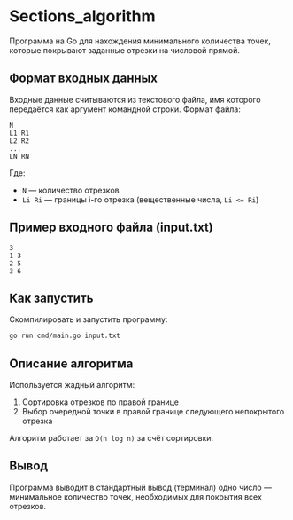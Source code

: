 # Sections_algorithm

Программа на Go для нахождения минимального количества точек, которые покрывают заданные отрезки на числовой прямой.

## Формат входных данных

Входные данные считываются из текстового файла, имя которого передаётся как аргумент командной строки. Формат файла:

```
N
L1 R1
L2 R2
...
LN RN
```

Где:

* `N` — количество отрезков
* `Li Ri` — границы i-го отрезка (вещественные числа, `Li <= Ri`)

## Пример входного файла (input.txt)

```
3
1 3
2 5
3 6
```

## Как запустить

Скомпилировать и запустить программу:

```bash
go run cmd/main.go input.txt
```

## Описание алгоритма

Используется жадный алгоритм:

1. Сортировка отрезков по правой границе
2. Выбор очередной точки в правой границе следующего непокрытого отрезка

Алгоритм работает за `O(n log n)` за счёт сортировки.

## Вывод

Программа выводит в стандартный вывод (терминал) одно число — минимальное количество точек, необходимых для покрытия всех отрезков.

